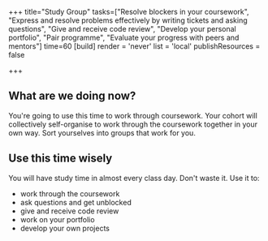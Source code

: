 +++
title="Study Group"
tasks=["Resolve blockers in your coursework", "Express and resolve problems effectively by writing tickets and asking questions", "Give and receive code review", "Develop your personal portfolio", "Pair programme", "Evaluate your progress with peers and mentors"]
time=60
[build]
  render = 'never'
  list = 'local'
  publishResources = false

+++

## What are we doing now?

You're going to use this time to work through coursework. Your cohort will collectively self-organise to work through the coursework together in your own way. Sort yourselves into groups that work for you.

## Use this time wisely

You will have study time in almost every class day. Don't waste it. Use it to:

- work through the coursework
- ask questions and get unblocked
- give and receive code review
- work on your portfolio
- develop your own projects
